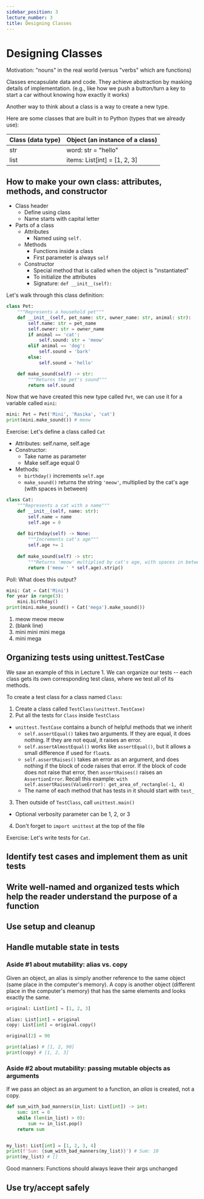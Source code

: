 ```yaml
---
sidebar_position: 3
lecture_number: 3
title: Designing Classes
---
```


# Designing Classes

Motivation: "nouns" in the real world (versus "verbs" which are functions)

Classes encapsulate data and code. ​They achieve abstraction by masking details of implementation. (e.g., like how we push a button/turn a key to start a car without knowing how exactly it works)

Another way to think about a class is a way to create a new type.

Here are some classes that are built in to Python (types that we already use):

| Class (data type) | Object (an instance of a class) |
| ----------------- | ------------------------------- |
| str | word: str = "hello" |
| list | items: List[int] = [1, 2, 3] |

## How to make your own class: attributes, methods, and constructor

- Class header
  - Define using class​
  - Name starts with capital letter
- Parts of a class
  - Attributes
    - Named using `self.`
  - Methods
    - Functions inside a class​
    - First parameter is always `self`
  - Constructor
    - Special method that is called when the object is "instantiated"
    - To initialize the attributes
    - Signature: `def __init__(self):`

Let's walk through this class definition:

```python
class Pet:
    """Represents a household pet"""
    def __init__(self, pet_name: str, owner_name: str, animal: str):
        self.name: str = pet_name
        self.owner: str = owner_name
        if animal == 'cat':
            self.sound: str = 'meow'
        elif animal == 'dog':
            self.sound = 'bark'
        else:
            self.sound = 'hello'

    def make_sound(self) -> str:
        """Returns the pet's sound"""
        return self.sound
```

Now that we have created this new type called `Pet`, we can use it for a variable called `mini`:

```python
mini: Pet = Pet('Mini', 'Rasika', 'cat')
print(mini.make_sound()) # meow
```

Exercise: Let's define a class called `Cat`

- Attributes: self.name, self.age
- Constructor:
  - Take name as parameter
  - Make self.age equal 0
- Methods:
  - `birthday()` increments `self.age`
  - `make_sound()` returns the string `'meow'`, multiplied by the cat's age (with spaces in between)

```python
class Cat:
    """Represents a cat with a name"""
    def __init__(self, name: str):
        self.name = name
        self.age = 0
    
    def birthday(self) -> None:
        """Increments cat's age"""
        self.age += 1
    
    def make_sound(self) -> str:
        """Returns 'meow' multiplied by cat's age, with spaces in between"""
        return ('meow ' * self.age).strip()
```

Poll: What does this output?
```python
mini: Cat = Cat('Mini')
for year in range(3):
    mini.birthday()
print(mini.make_sound() + Cat('mega').make_sound())
```

1. meow meow meow
2. (blank line)
3. mini mini mini mega
4. mini mega

## Organizing tests using unittest.TestCase

We saw an example of this in Lecture 1. We can organize our tests -- each class gets its own corresponding test class, where we test all of its methods.

To create a test class for a class named `Class`:
1. Create a class called `TestClass(unittest.TestCase)`
2. Put all the tests for `Class` inside `TestClass`
  - `unittest.TestCase` contains a bunch of helpful methods that we inherit
    - `self.assertEqual()` takes two arguments. If they are equal, it does nothing. If they are not equal, it raises an error.
    - `self.assertAlmostEqual()` works like `assertEqual()`, but it allows a small difference if used for `float`s.
    - `self.assertRaises()` takes an error as an argument, and does nothing if the block of code raises that error. If the block of code does not raise that error, then `assertRaises()` raises an `AssertionError`. Recall this example: `with self.assertRaises(ValueError): get_area_of_rectangle(-1, 4)`
    - The name of each method that has tests in it should start with `test_`
3. Then outside of `TestClass`, call `unittest.main()`
  - Optional verbosity parameter can be 1, 2, or 3
4. Don't forget to `import unittest` at the top of the file

Exercise: Let's write tests for `Cat`.

## Identify test cases and implement them as unit tests
## Write well-named and organized tests which help the reader understand the purpose of a function
## Use setup and cleanup
## Handle mutable state in tests

### Aside #1 about mutability: alias vs. copy

Given an object, an alias is simply another reference to the same object (same place in the computer's memory).
A copy is another object (different place in the computer's memory) that has the same elements and looks exactly the same.

```python
original: List[int] = [1, 2, 3]

alias: List[int] = original
copy: List[int] = original.copy()

original[2] = 90

print(alias) # [1, 2, 90]
print(copy) # [1, 2, 3]
```

### Aside #2 about mutability: passing mutable objects as arguments

If we pass an object as an argument to a function, an _alias_ is created, not a copy.

```python
def sum_with_bad_manners(in_list: List[int]) -> int:
    sum: int = 0
    while (len(in_list) > 0):
        sum += in_list.pop()
    return sum


my_list: List[int] = [1, 2, 3, 4]
print(f'Sum: {sum_with_bad_manners(my_list)}') # Sum: 10
print(my_list) # []
```

Good manners: Functions should always leave their args unchanged

## Use try/accept safely
